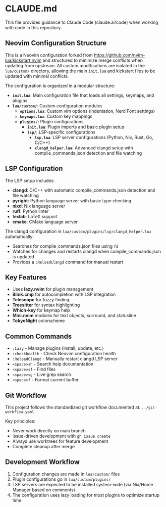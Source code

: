 # CLAUDE.md

This file provides guidance to Claude Code (claude.ai/code) when working with code in this repository.

## Neovim Configuration Structure

This is a Neovim configuration forked from https://github.com/nvim-lua/kickstart.nvim and structured to minimize merge conflicts when updating from upstream. All custom modifications are isolated in the `lua/custom/` directory, allowing the main `init.lua` and kickstart files to be updated with minimal conflicts.

The configuration is organized in a modular structure:

- **`init.lua`**: Main configuration file that loads all settings, keymaps, and plugins
- **`lua/custom/`**: Custom configuration modules
  - **`options.lua`**: Custom vim options (indentation, Nerd Font settings)
  - **`keymaps.lua`**: Custom key mappings
  - **`plugins/`**: Plugin configurations
    - **`init.lua`**: Plugin imports and basic plugin setup
    - **`lsp/`**: LSP-specific configurations
      - **`lsp.lua`**: LSP server configurations (Python, Nix, Rust, Go, C/C++)
      - **`clangd_helper.lua`**: Advanced clangd setup with compile_commands.json detection and file watching

## LSP Configuration

The LSP setup includes:
- **clangd**: C/C++ with automatic compile_commands.json detection and file watching
- **pyright**: Python language server with basic type checking
- **nixd**: Nix language server  
- **ruff**: Python linter
- **texlab**: LaTeX support
- **cmake**: CMake language server

The clangd configuration in `lua/custom/plugins/lsp/clangd_helper.lua` automatically:
- Searches for compile_commands.json files using `fd`
- Watches for changes and restarts clangd when compile_commands.json is updated
- Provides a `:ReloadClangd` command for manual restart

## Key Features

- Uses **lazy.nvim** for plugin management
- **Blink.cmp** for autocompletion with LSP integration
- **Telescope** for fuzzy finding
- **Treesitter** for syntax highlighting
- **Which-key** for keymap help
- **Mini.nvim** modules for text objects, surround, and statusline
- **TokyoNight** colorscheme

## Common Commands

- `:Lazy` - Manage plugins (install, update, etc.)
- `:checkhealth` - Check Neovim configuration health
- `:ReloadClangd` - Manually restart clangd LSP server
- `<space>sh` - Search help documentation
- `<space>sf` - Find files
- `<space>sg` - Live grep search
- `<space>f` - Format current buffer

## Git Workflow

This project follows the standardized git workflow documented at: `../git-workflow.yaml`

Key principles:
- Never work directly on main branch
- Issue-driven development with `gh issue create`
- Always use worktrees for feature development
- Complete cleanup after merge

## Development Workflow

1. Configuration changes are made in `lua/custom/` files
2. Plugin configurations go in `lua/custom/plugins/`
3. LSP servers are expected to be installed system-wide (via Nix/Home Manager based on comments)
4. The configuration uses lazy loading for most plugins to optimize startup time